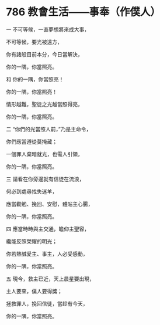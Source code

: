 # 786 教會生活——事奉（作僕人）

一 不可等候，一直夢想將來成大事，

不可等候，要光被遠方，

你有諸般目前本分，今日當解決，

你的一隅，你當照亮。

和 你的一隅，你當照亮！

你的一隅，你當照亮！

情形越難，聖徒之光越當照得亮，

你的一隅，你當照亮。

二 “你們的光當照人前，”乃是主命令，

你們應當遵從莫掩藏；

一個罪人棄暗就光，也需人引領，

你的一隅，你當照亮。

三 請看在你旁邊就有信徒在流浪，

何必到處尋找失迷羊，

應當勸勉、挽回、安慰，體貼主心腸，

你的一隅，你當照亮。

四 應當時時與主交通，瞻仰主聖容，

纔能反照榮耀的明光；

你若熱誠愛主、事主，人必受感動，

你的一隅，你當照亮。

五 現今，救主已近，天上晨星要出現，

主人要來，僕人要得獎；

拯救罪人，挽回信徒，當趁有今天，

你的一隅，你當照亮。

